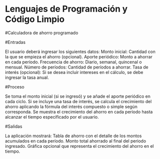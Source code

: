# Lenguajes de Programación y Código Limpio

#Calculadora de ahorro programado 


#Entradas

El usuario deberá ingresar los siguientes datos:
Monto inicial: Cantidad con la que se empieza el ahorro (opcional).
Aporte periódico: Monto a ahorrar en cada período.
Frecuencia de ahorro: Diario, semanal, quincenal o mensual.
Número de períodos: Cantidad de períodos a ahorrar.
Tasa de interés (opcional): Si se desea incluir intereses en el cálculo, se debe ingresar la tasa anual.

#Proceso

Se toma el monto inicial (si se ingresó) y se añade el aporte periódico en cada ciclo.
Si se incluye una tasa de interés, se calcula el crecimiento del ahorro aplicando la fórmula del interés compuesto o simple según corresponda.
Se muestra el crecimiento del ahorro en cada período hasta alcanzar el tiempo especificado por el usuario.

#Salidas

La aplicación mostrará:
Tabla de ahorro con el detalle de los montos acumulados en cada período.
Monto total ahorrado al final del periodo ingresado.
Gráfica opcional que representa el crecimiento del ahorro en el tiempo.


